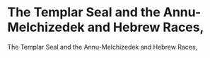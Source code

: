 # The Templar Seal and the Annu-Melchizedek and Hebrew Races,

The Templar Seal and the Annu-Melchizedek and Hebrew Races,